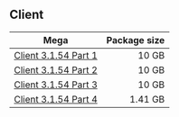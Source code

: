 ## Client

| Mega | Package size |
| ------------- | ------------:|
| [Client 3.1.54 Part 1](https://mega.nz/file/VYAn1YpK#0lk0_SwzfNw0B7CekxiiNM8SIBbozhSGwmp-mr0_erQ) | 10 GB |
| [Client 3.1.54 Part 2](https://mega.nz/file/2clhQI4R#qOhi9CNlnH-Vl3d2rTLmalgHlyookujVLbnb3go2OYE) | 10 GB |
| [Client 3.1.54 Part 3](https://mega.nz/file/eVsRxYCC#Erdl2runwglHvjZeMl4PbkJ5UKAN0uip_6qE67k709A) | 10 GB |
| [Client 3.1.54 Part 4](https://mega.nz/file/yU1jxZYC#8O56ehtKQPi4qu9cFIFBYtuXYmONJzX152Y7pIL91a8) | 1.41 GB |